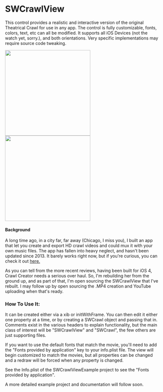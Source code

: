 # SWCrawlView

This control provides a realistic and interactive version of the original Theatrical Crawl for use in any app. The control is fully customizable, fonts, colors, text, etc can all be modified. It supports all iOS Devices (not the watch yet, sorry.), and both orientations. Very specific implementations may require source code tweaking.

<img src="http://i.imgur.com/eJHIeXF.png" width="280"> <img src="http://i.imgur.com/XgYsfbh.png" width="280">

#### Background
A long time ago, in a city far, far away (Chicago, I miss you), I built an app that let you create and export HD crawl videos and could mux it with your own music files. The app has fallen into heavy neglect, and hasn't been updated since 2013. It barely works right now, but if you're curious, you can check it out [here.](https://itunes.apple.com/us/app/star-wars-crawl-creator/id494406923?mt=8) 

As you can tell from the more recent reviews, having been built for iOS 4, Crawl Creator needs a serious over haul. So, I'm rebuilding her from the ground up, and as part of that, I'm open sourcing the SWCrawlView that I've rebuilt. I may follow up by open sourcing the .MP4 creation and YouTube uploading when that's ready.

### How To Use It:

It can be created either via a xib or initWithFrame. You can then edit it either one property at a time, or by creating a SWCrawl object and passing that in. Comments exist in the various headers to explain functionality, but the main class of interest will be "SWCrawlView" and "SWCrawl", the few others are just supporting files.

If you want to use the default fonts that match the movie, you'll need to add the "Fonts provided by application" key to your info.plist file. The view will begin customized to match the movies, but all properties can be changed and a redraw will be forced when any property is changed. 

See the Info.plist of the SWCrawlViewExample project to see the "Fonts provided by application".

A more detailed example project and documentation will follow soon.
